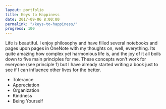 ```yaml
---
layout: portfolio
title: Keys to Happiness
date: 2017-09-06 8:00:00
permalink: "/keys-to-happiness/"
progress: 100
---
```



Life is beautiful. I enjoy philosophy and have filled several notebooks and pages upon pages in OneNote with my
thoughts on, well, everything. Its quite amazing how complex yet harmonious life is, and the joy of it all boils
down to five main principles for me. These concepts won't work for everyone (see principle 1) but I have already
started writing a book just to see if I can influence other lives for the better.

- Tolerance
- Appreciation
- Organization
- Kindness
- Being Yourself
